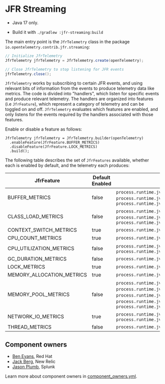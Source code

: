 # JFR Streaming

* Java 17 only.

* Build it with `./gradlew :jfr-streaming:build`

The main entry point is the `JfrTelemetry` class in the package `io.opentelemetry.contrib.jfr.streaming`:

```java
// Initialize JfrTelemetry
JfrTelemetry jfrTelemetry = JfrTelemetry.create(openTelemetry);

// Close JfrTelemetry to stop listening for JFR events
jfrTelemetry.close();
```

`JfrTelemetry` works by subscribing to certain JFR events, and using relevant bits of information
from the events to produce telemetry data like metrics. The code is divided into "handlers", which
listen for specific events and produce relevant telemetry. The handlers are organized into
features (i.e `JfrFeature`), which represent a category of telemetry and can be toggled on and
off. `JfrTelemetry` evaluates which features are enabled, and only listens for the events required
by the handlers associated with those features.

Enable or disable a feature as follows:

```
JfrTelemetry jfrTelemetry = JfrTelemetry.builder(openTelemetry)
  .enableFeature(JfrFeature.BUFFER_METRICS)
  .disableFeature(JfrFeature.LOCK_METRICS)
  .build();
```

The following table describes the set of `JfrFeatures` available, whether each is enabled by
default, and the telemetry each produces:

<!-- DO NOT MANUALLY EDIT. Regenerate table following changes to instrumentation using ./gradlew generateDocs -->
<!-- generateDocsStart -->

| JfrFeature | Default Enabled | Metrics |
|---|---|---|
| BUFFER_METRICS | false | `process.runtime.jvm.buffer.count`, `process.runtime.jvm.buffer.limit`, `process.runtime.jvm.buffer.usage` |
| CLASS_LOAD_METRICS | false | `process.runtime.jvm.classes.current_loaded`, `process.runtime.jvm.classes.loaded`, `process.runtime.jvm.classes.unloaded` |
| CONTEXT_SWITCH_METRICS | true | `process.runtime.jvm.cpu.context_switch` |
| CPU_COUNT_METRICS | true | `process.runtime.jvm.cpu.limit` |
| CPU_UTILIZATION_METRICS | false | `process.runtime.jvm.cpu.utilization`, `process.runtime.jvm.system.cpu.utilization` |
| GC_DURATION_METRICS | false | `process.runtime.jvm.gc.duration` |
| LOCK_METRICS | true | `process.runtime.jvm.cpu.longlock` |
| MEMORY_ALLOCATION_METRICS | true | `process.runtime.jvm.memory.allocation` |
| MEMORY_POOL_METRICS | false | `process.runtime.jvm.memory.committed`, `process.runtime.jvm.memory.init`, `process.runtime.jvm.memory.limit`, `process.runtime.jvm.memory.usage`, `process.runtime.jvm.memory.usage_after_last_gc` |
| NETWORK_IO_METRICS | true | `process.runtime.jvm.network.io`, `process.runtime.jvm.network.time` |
| THREAD_METRICS | false | `process.runtime.jvm.threads.count` |

<!-- generateDocsEnd -->

## Component owners

- [Ben Evans](https://github.com/kittylyst), Red Hat
- [Jack Berg](https://github.com/jack-berg), New Relic
- [Jason Plumb](https://github.com/breedx-splk), Splunk

Learn more about component owners in [component_owners.yml](../.github/component_owners.yml).
